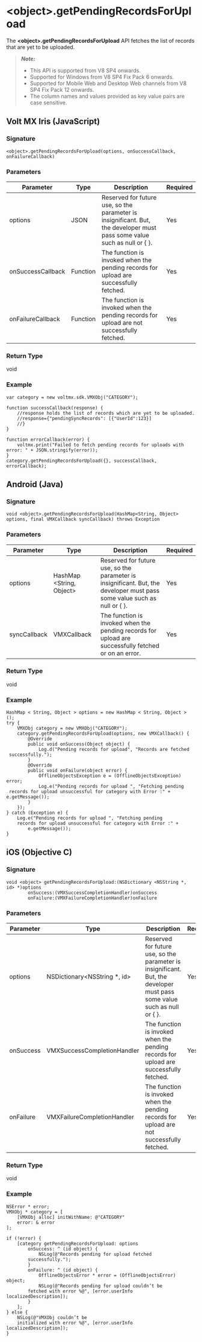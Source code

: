 

<object\>.getPendingRecordsForUpload
===================================

The **<object\>.getPendingRecordsForUpload** API fetches the list of records that are yet to be uploaded.


<blockquote>
<em><b>Note: </b></em>
<ul>
<li>This API is supported from V8 SP4 onwards.</li>
<li>Supported for Windows from V8 SP4 Fix Pack 6 onwards.</li>
<li>Supported for Mobile Web and Desktop Web channels from V8 SP4 Fix Pack 12 onwards.</li>
<li>The column names and values provided as key value pairs are case sensitive.</li>
</ul>
</blockquote>


Volt MX  Iris (JavaScript)
-------------------------------

### Signature

```
<object>.getPendingRecordsForUpload(options, onSuccessCallback, onFailureCallback)
```

### Parameters

  
| Parameter | Type | Description | Required |
| --- | --- | --- | --- |
| options | JSON | Reserved for future use, so the parameter is insignificant. But, the developer must pass some value such as null or { }. | Yes |
| onSuccessCallback | Function | The function is invoked when the pending records for upload are successfully fetched. | Yes |
| onFailureCallback | Function | The function is invoked when the pending records for upload are not successfully fetched. | Yes |

### Return Type

void

### Example

```
var category = new voltmx.sdk.VMXObj("CATEGORY");

function successCallback(response) {
    //response holds the list of records which are yet to be uploaded.
    //response={"pendingSyncRecords": [{"UserId":123}]
    //}
}

function errorCallback(error) {
    voltmx.print("Failed to fetch pending records for uploads with error: " + JSON.stringify(error));
}
category.getPendingRecordsForUpload({}, successCallback, errorCallback);
```

Android (Java)
--------------

### Signature

```
void <object>.getPendingRecordsForUpload(HashMap<String, Object> options, final VMXCallback syncCallback) throws Exception
```

### Parameters

  
| Parameter | Type | Description | Required |
| --- | --- | --- | --- |
| options | HashMap <String, Object\> | Reserved for future use, so the parameter is insignificant. But, the developer must pass some value such as null or { }. | Yes |
| syncCallback | VMXCallback | The function is invoked when the pending records for upload are successfully fetched or on an error. | Yes |

### Return Type

void

### Example

```
HashMap < String, Object > options = new HashMap < String, Object > ();
try {
    VMXObj category = new VMXObj("CATEGORY");
    category.getPendingRecordsForUpload(options, new VMXCallback() {
        @Override
        public void onSuccess(Object object) {
            Log.d("Pending records for upload", "Records are fetched
 successfully.");
        }
        @Override
        public void onFailure(object error) {
            OfflineObjectsException e = (OfflineObjectsException) error;
            Log.e("Pending records for upload ", "Fetching pending
 records for upload unsuccessful for category with Error :" + e.getMessage());
        }
    });
} catch (Exception e) {
    Log.e("Pending records for upload ", "Fetching pending
	records for upload unsuccessful for category with Error :" +
        e.getMessage());
}
```

iOS (Objective C)
-----------------

### Signature

```
void <object> getPendingRecordsForUpload:(NSDictionary <NSString *, id> *)options 
		onSuccess:(VMXSuccessCompletionHandler)onSuccess 
		onFailure:(VMXFailureCompletionHandler)onFailure
```

### Parameters

  
| Parameter | Type | Description | Required |
| --- | --- | --- | --- |
| options | NSDictionary<NSString \*, id\> | Reserved for future use, so the parameter is insignificant. But, the developer must pass some value such as null or { }. | Yes |
| onSuccess | VMXSuccessCompletionHandler | The function is invoked when the pending records for upload are successfully fetched. | Yes |
| onFailure | VMXFailureCompletionHandler | The function is invoked when the pending records for upload are not successfully fetched. | Yes |

### Return Type

void

### Example

```
NSError * error;
VMXObj * category = [
    [VMXObj alloc] initWithName: @"CATEGORY"
    error: & error
];

if (!error) {
    [category getPendingRecordsForUpload: options
        onSuccess: ^ (id object) {
            NSLog(@"Records pending for upload fetched
		successfully.");
        }
        onFailure: ^ (id object) {
            OfflineObjectsError * error = (OfflineObjectsError) object;
            NSLog(@"Records pending for upload couldn’t be
		fetched with error %@", [error.userInfo localizedDescription]);
        }
    ];
} else {
    NSLog(@"VMXObj couldn’t be
	initialized with error %@", [error.userInfo localizedDescription]);
}
```
